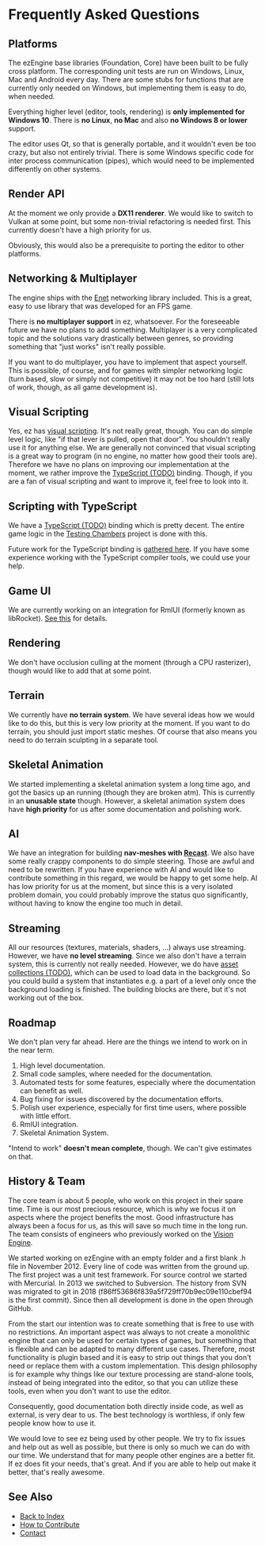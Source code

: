 # Frequently Asked Questions

## Platforms

The ezEngine base libraries (Foundation, Core) have been built to be fully cross platform. The corresponding unit tests are run on Windows, Linux, Mac and Android every day. There are some stubs for functions that are currently only needed on Windows, but implementing them is easy to do, when needed.

Everything higher level (editor, tools, rendering) is **only implemented for Windows 10**. There is **no Linux**, **no Mac** and also **no Windows 8 or lower** support.

The editor uses Qt, so that is generally portable, and it wouldn't even be too crazy, but also not entirely trivial. There is some Windows specific code for inter process communication (pipes), which would need to be implemented differently on other systems.

## Render API

At the moment we only provide a **DX11 renderer**. We would like to switch to Vulkan at some point, but some non-trivial refactoring is needed first. This currently doesn't have a high priority for us.

Obviously, this would also be a prerequisite to porting the editor to other platforms.

## Networking & Multiplayer

The engine ships with the [Enet](../appendix/third-party-code.md#enet) networking library included. This is a great, easy to use library that was developed for an FPS game.

There is **no multiplayer support** in ez, whatsoever. For the foreseeable future we have no plans to add something. Multiplayer is a very complicated topic and the solutions vary drastically between genres, so providing something that "just works" isn't really possible.

If you want to do multiplayer, you have to implement that aspect yourself. This is possible, of course, and for games with simpler networking logic (turn based, slow or simply not competitive) it may not be too hard (still lots of work, though, as all game development is).

## Visual Scripting

Yes, ez has [visual scripting](../custom-code/visual-script/visual-script-overview.md). It's not really great, though. You can do simple level logic, like "if that lever is pulled, open that door". You shouldn't really use it for anything else. We are generally not convinced that visual scripting is a great way to program (in no engine, no matter how good their tools are). Therefore we have no plans on improving our implementation at the moment, we rather improve the [TypeScript (TODO)](../custom-code/typescript/typescript-overview.md) binding. Though, if you are a fan of visual scripting and want to improve it, feel free to look into it.

## Scripting with TypeScript

We have a [TypeScript (TODO)](../custom-code/typescript/typescript-overview.md) binding which is pretty decent. The entire game logic in the [Testing Chambers](../samples/testing-chambers.md) project is done with this.

Future work for the TypeScript binding is [gathered here](https://github.com/ezEngine/ezEngine/projects/2). If you have some experience working with the TypeScript compiler tools, we could use your help.

## Game UI

We are currently working on an integration for RmlUI (formerly known as libRocket). [See this](https://github.com/ezEngine/ezEngine/projects/9) for details.

## Rendering

We don't have occlusion culling at the moment (through a CPU rasterizer), though would like to add that at some point.

## Terrain

We currently have **no terrain system**. We have several ideas how we would like to do this, but this is very low priority at the moment. If you want to do terrain, you should just import static meshes. Of course that also means you need to do terrain sculpting in a separate tool.

## Skeletal Animation

We started implementing a skeletal animation system a long time ago, and got the basics up an running (though they are broken atm). This is currently in an **unusable state** though. However, a skeletal animation system does have **high priority** for us after some documentation and polishing work.

## AI

We have an integration for building **nav-meshes with [Recast](../appendix/third-party-code.md#recast)**. We also have some really crappy components to do simple steering. Those are awful and need to be rewritten. If you have experience with AI and would like to contribute something in this regard, we would be happy to get some help. AI has low priority for us at the moment, but since this is a very isolated problem domain, you could probably improve the status quo significantly, without having to know the engine too much in detail.

## Streaming

All our resources (textures, materials, shaders, ...) always use streaming. However, we have **no level streaming**. Since we also don't have a terrain system, this is currently not really needed. However, we do have [asset collections (TODO)](../performance/asset-collections.md), which can be used to load data in the background. So you could build a system that instantiates e.g. a part of a level only once the background loading is finished. The building blocks are there, but it's not working out of the box.

## Roadmap

We don't plan very far ahead. Here are the things we intend to work on in the near term.

1. High level documentation.
1. Small code samples, where needed for the documentation.
1. Automated tests for some features, especially where the documentation can benefit as well.
1. Bug fixing for issues discovered by the documentation efforts.
1. Polish user experience, especially for first time users, where possible with little effort.
1. RmlUI integration.
1. Skeletal Animation System.

"Intend to work" **doesn't mean complete**, though. We can't give estimates on that.

## History & Team

The core team is about 5 people, who work on this project in their spare time. Time is our most precious resource, which is why we focus it on aspects where the project benefits the most. Good infrastructure has always been a focus for us, as this will save so much time in the long run. The team consists of engineers who previously worked on the [Vision Engine](https://en.wikipedia.org/wiki/Vision_(game_engine)).

We started working on ezEngine with an empty folder and a first blank .h file in November 2012. Every line of code was written from the ground up. The first project was a unit test framework. For source control we started with Mercurial. In 2013 we switched to Subversion. The history from SVN was migrated to git in 2018 (f86ff53686f839a5f729ff70b9ec09e110cbef94 is the first commit). Since then all development is done in the open through GitHub.

From the start our intention was to create something that is free to use with no restrictions. An important aspect was always to not create a monolithic engine that can only be used for certain types of games, but something that is flexible and can be adapted to many different use cases. Therefore, most functionality is plugin based and it is easy to strip out things that you don't need or replace them with a custom implementation. This design philosophy is for example why things like our texture processing are stand-alone tools, instead of being integrated into the editor, so that you can utilize these tools, even when you don't want to use the editor.

Consequently, good documentation both directly inside code, as well as external, is very dear to us. The best technology is worthless, if only few people know how to use it.

We would love to see ez being used by other people. We try to fix issues and help out as well as possible, but there is only so much we can do with our time. We understand that for many people other engines are a better fit. If ez does fit your needs, that's great. And if you are able to help out make it better, that's really awesome.

## See Also

* [Back to Index](../index.md)
* [How to Contribute](how-to-contribute.md)
* [Contact](contact.md)
